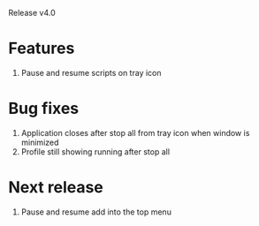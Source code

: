 Release v4.0

# Features

1. Pause and resume scripts on tray icon

# Bug fixes

1. Application closes after stop all from tray icon when window is minimized
2. Profile still showing running after stop all

# Next release

1. Pause and resume add into the top menu
